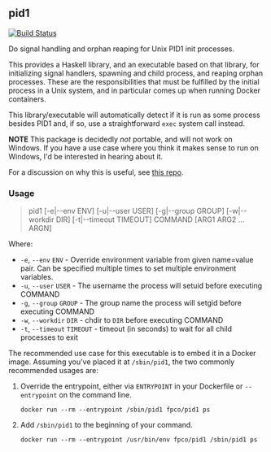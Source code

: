 ## pid1

[![Build Status](https://travis-ci.org/fpco/pid1.svg?branch=master)](https://travis-ci.org/fpco/pid1)

Do signal handling and orphan reaping for Unix PID1 init processes.

This provides a Haskell library, and an executable based on that library, for
initializing signal handlers, spawning and child process, and reaping orphan
processes. These are the responsibilities that must be fulfilled by the initial
process in a Unix system, and in particular comes up when running Docker
containers.

This library/executable will automatically detect if it is run as some process
besides PID1 and, if so, use a straightforward `exec` system call instead.

__NOTE__ This package is decidedly _not_ portable, and will not work on
Windows. If you have a use case where you think it makes sense to run on
Windows, I'd be interested in hearing about it.

For a discussion on why this is useful, see [this
repo](https://github.com/snoyberg/docker-testing#readme).

### Usage

> pid1 [-e|--env ENV] [-u|--user USER] [-g|--group GROUP] [-w|--workdir DIR] [-t|--timeout TIMEOUT] COMMAND [ARG1 ARG2 ... ARGN]

Where:
* `-e`, `--env` `ENV` - Override environment variable from given name=value
  pair. Can be specified multiple times to set multiple environment variables.
* `-u`, `--user` `USER` - The username the process will setuid before executing
  COMMAND
* `-g`, `--group` `GROUP` - The group name the process will setgid before
  executing COMMAND
* `-w`, `--workdir` `DIR` - chdir to `DIR` before executing COMMAND
* `-t`, `--timeout` `TIMEOUT` - timeout (in seconds) to wait for all child processes to exit

The recommended use case for this executable is to embed it in a Docker image.
Assuming you've placed it at `/sbin/pid1`, the two commonly recommended usages
are:

1. Override the entrypoint, either via `ENTRYPOINT` in your Dockerfile or
   `--entrypoint` on the command line.

   ```
   docker run --rm --entrypoint /sbin/pid1 fpco/pid1 ps
   ```

2. Add `/sbin/pid1` to the beginning of your command.

   ```
   docker run --rm --entrypoint /usr/bin/env fpco/pid1 /sbin/pid1 ps
   ```
